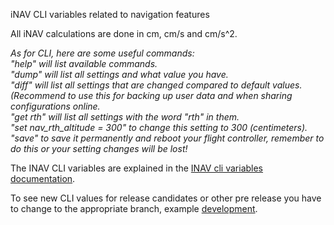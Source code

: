 iNAV CLI variables related to navigation features  

All iNAV calculations are done in cm, cm/s and cm/s^2.  
  
_As for CLI, here are some useful commands:_  
 _"help" will list available commands._  
 _"dump" will list all settings and what value you have._  
 _"diff" will list all settings that are changed compared to default values. (Recommend to use this for backing up user data and when sharing configurations online._  
  _"get rth" will list all settings with the word "rth" in them._  
 _"set nav_rth_altitude = 300" to change this setting to 300 (centimeters)._  
 _"save" to save it permanently and reboot your flight controller, remember to do this or your setting changes will be lost!_  

The INAV CLI variables are explained in the [INAV cli variables documentation](https://github.com/iNavFlight/inav/blob/master/docs/Cli.md). 

To see new CLI values for release candidates or other pre release you have to change to the appropriate branch, example [development](https://github.com/iNavFlight/inav/blob/development/docs/Cli.md). 